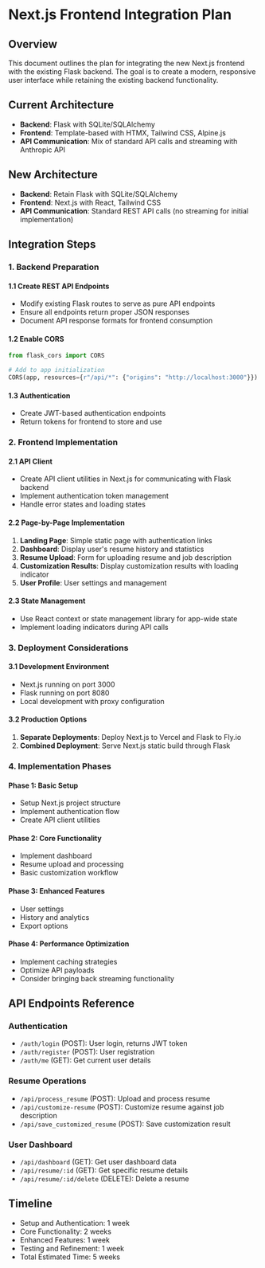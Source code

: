 # Next.js Frontend Integration Plan

## Overview
This document outlines the plan for integrating the new Next.js frontend with the existing Flask backend. The goal is to create a modern, responsive user interface while retaining the existing backend functionality.

## Current Architecture
- **Backend**: Flask with SQLite/SQLAlchemy
- **Frontend**: Template-based with HTMX, Tailwind CSS, Alpine.js
- **API Communication**: Mix of standard API calls and streaming with Anthropic API

## New Architecture
- **Backend**: Retain Flask with SQLite/SQLAlchemy
- **Frontend**: Next.js with React, Tailwind CSS
- **API Communication**: Standard REST API calls (no streaming for initial implementation)

## Integration Steps

### 1. Backend Preparation

#### 1.1 Create REST API Endpoints
- Modify existing Flask routes to serve as pure API endpoints
- Ensure all endpoints return proper JSON responses
- Document API response formats for frontend consumption

#### 1.2 Enable CORS
```python
from flask_cors import CORS

# Add to app initialization
CORS(app, resources={r"/api/*": {"origins": "http://localhost:3000"}})
```

#### 1.3 Authentication
- Create JWT-based authentication endpoints
- Return tokens for frontend to store and use

### 2. Frontend Implementation

#### 2.1 API Client
- Create API client utilities in Next.js for communicating with Flask backend
- Implement authentication token management
- Handle error states and loading states

#### 2.2 Page-by-Page Implementation
1. **Landing Page**: Simple static page with authentication links
2. **Dashboard**: Display user's resume history and statistics
3. **Resume Upload**: Form for uploading resume and job description
4. **Customization Results**: Display customization results with loading indicator
5. **User Profile**: User settings and management

#### 2.3 State Management
- Use React context or state management library for app-wide state
- Implement loading indicators during API calls

### 3. Deployment Considerations

#### 3.1 Development Environment
- Next.js running on port 3000
- Flask running on port 8080
- Local development with proxy configuration

#### 3.2 Production Options
1. **Separate Deployments**: Deploy Next.js to Vercel and Flask to Fly.io
2. **Combined Deployment**: Serve Next.js static build through Flask

### 4. Implementation Phases

#### Phase 1: Basic Setup
- Setup Next.js project structure
- Implement authentication flow
- Create API client utilities

#### Phase 2: Core Functionality
- Implement dashboard
- Resume upload and processing
- Basic customization workflow

#### Phase 3: Enhanced Features
- User settings
- History and analytics
- Export options

#### Phase 4: Performance Optimization
- Implement caching strategies
- Optimize API payloads
- Consider bringing back streaming functionality

## API Endpoints Reference

### Authentication
- `/auth/login` (POST): User login, returns JWT token
- `/auth/register` (POST): User registration
- `/auth/me` (GET): Get current user details

### Resume Operations
- `/api/process_resume` (POST): Upload and process resume
- `/api/customize-resume` (POST): Customize resume against job description 
- `/api/save_customized_resume` (POST): Save customization result

### User Dashboard
- `/api/dashboard` (GET): Get user dashboard data
- `/api/resume/:id` (GET): Get specific resume details
- `/api/resume/:id/delete` (DELETE): Delete a resume

## Timeline
- Setup and Authentication: 1 week
- Core Functionality: 2 weeks
- Enhanced Features: 1 week
- Testing and Refinement: 1 week
- Total Estimated Time: 5 weeks